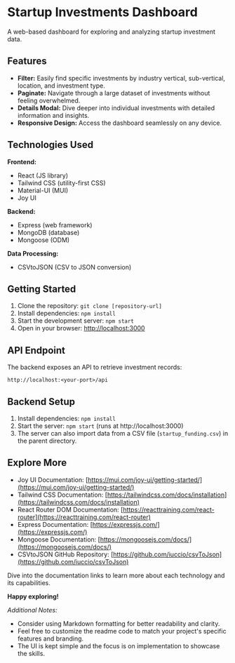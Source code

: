 # Startup Investments Dashboard

A web-based dashboard for exploring and analyzing startup investment data.

## Features

- **Filter:** Easily find specific investments by industry vertical, sub-vertical, location, and investment type.
- **Paginate:** Navigate through a large dataset of investments without feeling overwhelmed.
- **Details Modal:** Dive deeper into individual investments with detailed information and insights.
- **Responsive Design:** Access the dashboard seamlessly on any device.

## Technologies Used

**Frontend:**

- React (JS library)
- Tailwind CSS (utility-first CSS)
- Material-UI (MUI)
- Joy UI

**Backend:**

- Express (web framework)
- MongoDB (database)
- Mongoose (ODM)

**Data Processing:**

- CSVtoJSON (CSV to JSON conversion)

## Getting Started

1. Clone the repository: `git clone [repository-url]`
2. Install dependencies: `npm install`
3. Start the development server: `npm start`
4. Open in your browser: [http://localhost:3000](http://localhost:3000)

## API Endpoint

The backend exposes an API to retrieve investment records:

`http://localhost:<your-port>/api`

## Backend Setup

1. Install dependencies: `npm install`
2. Start the server: `npm start` (runs at http://localhost:3000)
3. The server can also import data from a CSV file (`startup_funding.csv`) in the parent directory.

## Explore More

- Joy UI Documentation: [https://mui.com/joy-ui/getting-started/](https://mui.com/joy-ui/getting-started/)
- Tailwind CSS Documentation: [https://tailwindcss.com/docs/installation](https://tailwindcss.com/docs/installation)
- React Router DOM Documentation: [https://reacttraining.com/react-router](https://reacttraining.com/react-router)
- Express Documentation: [https://expressjs.com/](https://expressjs.com/)
- Mongoose Documentation: [https://mongoosejs.com/docs/](https://mongoosejs.com/docs/)
- CSVtoJSON GitHub Repository: [https://github.com/iuccio/csvToJson](https://github.com/iuccio/csvToJson)

Dive into the documentation links to learn more about each technology and its capabilities.

**Happy exploring!**

_Additional Notes:_

- Consider using Markdown formatting for better readability and clarity.
- Feel free to customize the readme code to match your project's specific features and branding.
- The UI is kept simple and the focus is on implementation to showcase the skills.
